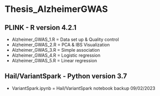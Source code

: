 # Thesis_AlzheimerGWAS

## PLINK - R version 4.2.1
- Alzheimer_GWAS_1.R = Data set up & Quality control
- Alzheimer_GWAS_2.R = PCA & IBS Visualization
- Alzheimer_GWAS_3.R = Simple association
- Alzheimer_GWAS_4.R = Logistic regression
- Alzheimer_GWAS_5.R = Linear regression

## Hail/VariantSpark - Python version 3.7
- VariantSpark.ipynb = Hail/VariantSpark notebook backup 09/02/2023
